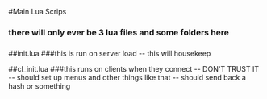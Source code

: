 #Main Lua Scrips 
### there will only ever be 3 lua files and some folders here
### ##
##init.lua
###this is run on server load
-- this will housekeep

##cl_init.lua
###this runs on clients when they connect
-- DON'T TRUST IT 
-- should set up menus and other things like that
-- should send back a hash or something 
